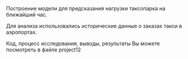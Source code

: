 
Построение модели для предсказания нагрузки таксопарка на ближайший час.

Для анализа использовались исторические данные  о заказах такси в аэропортах.

Код, процесс исследования, выводы, результаты Вы можете посмотреть в файле project12


